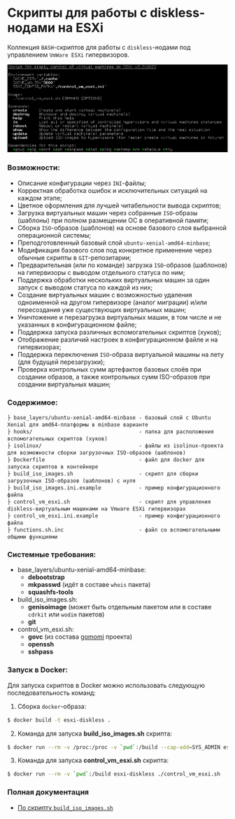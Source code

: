 # Скрипты для работы с diskless-нодами на ESXi

Коллекция `BASH`-скриптов для работы с `diskless`-нодами под управлением `VmWare ESXi` гипервизоров.

![](screenshot.png)

### Возможности:

* Описание конфигурации через `INI`-файлы;
* Корректная обработка ошибок и исключительных ситуаций на каждом этапе;
* Цветное оформления для лучшей читабельности вывода скриптов;
* Загрузка виртуальных машин через собранные `ISO`-образы (шаблоны) при полном размещении ОС в оперативной памяти;
* Сборка `ISO`-образов (шаблонов) на основе базового слоя выбранной операционной системы;
* Преподготовленный базовый слой `ubuntu-xenial-amd64-minbase`;
* Модификация базового слоя под конкретное применение через обычные скрипты в `GIT`-репозитарии;
* Предварительная (или по команде) загрузка `ISO`-образов (шаблонов) на гипервизоры с выводом отдельного статуса по ним;
* Поддержка обработки нескольких виртуальных машин за один запуск с выводом статуса по каждой из них;
* Создание виртуальных машин с возможностью удаления одноименной на другом гипервизоре (аналог миграции)
  и/или пересоздания уже существующих виртуальных машин;
* Уничтожение и перезагрузка виртуальных машин, в том числе и не указанных в конфигурационном файле;
* Поддержка запуска различных вспомогательных скриптов (хуков);
* Отображение различий настроек в конфигурационном файле и на гипервизорах;
* Поддержка переключения `ISO`-образа виртуальной машины на лету (для будущей перезагрузки);
* Проверка контрольных сумм артефактов базовых слоёв при создании образов, а также контрольных сумм ISO-образов
  при создании виртуальных машин;

### Содержимое:

```
├ base_layers/ubuntu-xenial-amd64-minbase - базовый слой с Ubuntu Xenial для amd64-платформы в minbase варианте
├ hooks/                                  - папка для расположения вспомогательных скриптов (хуков)
├ isolinux/                               - файлы из isolinux-проекта для возможности сборки загрузочных ISO-образов (шаблонов)
├ Dockerfile                              - файл для docker для запуска скриптов в контейнере
├ build_iso_images.sh                     - скрипт для сборки загрузочных ISO-образов (шаблонов) с нуля
├ build_iso_images.ini.example            - пример конфигурационного файла
├ control_vm_esxi.sh                      - скрипт для управления diskless-виртуальным машинами на Vmware ESXi гипервизорах
├ control_vm_esxi.ini.example             - пример конфигурационного файла
├ functions.sh.inc                        - файл со вспомогательными общими функциями
```

### Системные требования:

* base_layers/ubuntu-xenial-amd64-minbase:
  * **debootstrap**
  * **mkpasswd** (идёт в составе `whois` пакета)
  * **squashfs-tools**
* build_iso_images.sh:
  * **genisoimage** (может быть отдельным пакетом или в составе `cdrkit` или `wodim` пакетов)
  * **git**
* control_vm_esxi.sh:
  * **govc** (из состава [gomomi](https://github.com/vmware/govmomi) проекта)
  * **openssh**
  * **sshpass**

### Запуск в **Docker**:

Для запуска скриптов в Docker можно использовать следующую последовательность команд:

1. Сборка `docker`-образа:
```bash
$ docker build -t esxi-diskless .
```
2. Команда для запуска **build_iso_images.sh** скрипта:
```bash
$ docker run --rm -v /proc:/proc -v `pwd`:/build --cap-add=SYS_ADMIN esxi-diskless ./build_iso_images.sh
```
3. Команда для запуска **control_vm_esxi.sh** скрипта:
```bash
$ docker run --rm -v `pwd`:/build esxi-diskless ./control_vm_esxi.sh
```

### Полная документация

* [По скрипту `build_iso_images.sh`](docs/BUILD_ISO_IMAGES.md)
